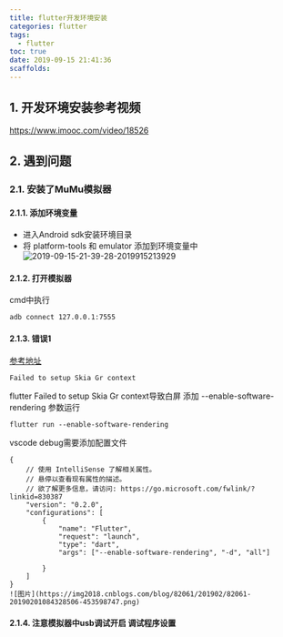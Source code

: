 ```yaml
---
title: flutter开发环境安装
categories: flutter
tags:
  - flutter
toc: true
date: 2019-09-15 21:41:36
scaffolds:
---
```


## 1. 开发环境安装参考视频
https://www.imooc.com/video/18526
## 2. 遇到问题
### 2.1. 安装了MuMu模拟器
#### 2.1.1. 添加环境变量
* 进入Android sdk安装环境目录
* 将 platform-tools 和 emulator 添加到环境变量中
![2019-09-15-21-39-28-2019915213929](http://blogimage.signalfire2017.com/blog/2019-09-15-21-39-28-2019915213929.png?imageMogr2/thumbnail/!100p)
#### 2.1.2. 打开模拟器 
cmd中执行
```
adb connect 127.0.0.1:7555
```
#### 2.1.3. 错误1
[参考地址](https://www.cnblogs.com/yehuabin/p/10344723.html)
```
Failed to setup Skia Gr context
```
flutter Failed to setup Skia Gr context导致白屏
添加 --enable-software-rendering 参数运行
```
flutter run --enable-software-rendering
```
vscode debug需要添加配置文件
```
{
    // 使用 IntelliSense 了解相关属性。 
    // 悬停以查看现有属性的描述。
    // 欲了解更多信息，请访问: https://go.microsoft.com/fwlink/?linkid=830387
    "version": "0.2.0",
    "configurations": [
        {
            "name": "Flutter",
            "request": "launch",
            "type": "dart",
            "args": ["--enable-software-rendering", "-d", "all"]
            
        }
    ]
}
![图片](https://img2018.cnblogs.com/blog/82061/201902/82061-20190201084328506-453598747.png)

```
#### 2.1.4. 注意模拟器中usb调试开启 调试程序设置